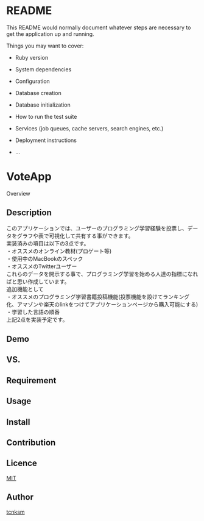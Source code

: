 # README

This README would normally document whatever steps are necessary to get the
application up and running.

Things you may want to cover:

* Ruby version

* System dependencies

* Configuration

* Database creation

* Database initialization

* How to run the test suite

* Services (job queues, cache servers, search engines, etc.)

* Deployment instructions

* ...

VoteApp
====

Overview

## Description
このアプリケーションでは、ユーザーのプログラミング学習経験を投票し、データをグラフや表で可視化して共有する事ができます。<br>
実装済みの項目は以下の3点です。<br>
・オススメのオンライン教材(プロゲート等)<br>
・使用中のMacBookのスペック<br>
・オススメのTwitterユーザー<br>
これらのデータを開示する事で、プログラミング学習を始める人達の指標になればと思い作成しています。<br>
追加機能として<br>
・オススメのプログラミング学習書籍投稿機能(投票機能を設けてランキング化、アマゾンや楽天のlinkをつけてアプリケーションページから購入可能にする)<br>
・学習した言語の順番<br>
上記2点を実装予定です。
## Demo

## VS. 

## Requirement

## Usage

## Install

## Contribution

## Licence

[MIT](https://github.com/tcnksm/tool/blob/master/LICENCE)

## Author

[tcnksm](https://github.com/tcnksm)
